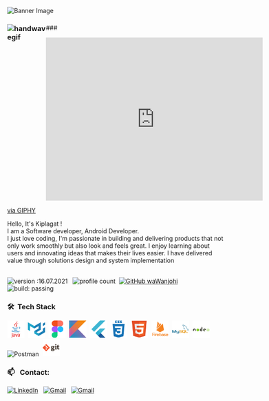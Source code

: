 ![Banner Image](Banner.png?raw=true "Banner Image")

### <img alt="handwavegif" src="https://media.giphy.com/media/dWesBcTLavkZuG35MI/giphy.gif" width='90' align="left"/>
###<div style="width:100%;height:0;padding-bottom:75%;position:relative;"><iframe src="https://giphy.com/embed/cnzou4ydGM7GJZ7VTz" width="100%" height="100%" style="position:absolute" frameBorder="0" class="giphy-embed" allowFullScreen></iframe></div><p><a href="https://giphy.com/gifs/Siemens--iot-analyze-mindsphere-cnzou4ydGM7GJZ7VTz">via GIPHY</a></p>
 
Hello, It's Kiplagat !
\
I am a Software developer, Android Developer. 
\
I just love coding, I'm passionate in building and delivering products that not only work smoothly but also look and feels great. I enjoy learning about users and innovating ideas that makes their lives easier. I have delivered value through solutions design and system implementation

\
![version :16.07.2021](https://img.shields.io/badge/version-16.07.2018-informational) &nbsp;
![profile count](https://komarev.com/ghpvc/?username=sklagat45&color=red)&nbsp;
[![GitHub waWanjohi](https://img.shields.io/github/followers/Sklagat45?label=follow&style=social)](https://github.com/sklagat45)&nbsp;
![build: passing](https://img.shields.io/badge/build-passing-success)


<!-- ### 👨🏻‍💻 &nbsp; I'm Android Developer -->


### 🛠 &nbsp;Tech Stack

<p>
<img src="https://github.com/devicons/devicon/blob/master/icons/java/java-original-wordmark.svg" title="Java" alt="Java" width="40" height="40"/>&nbsp;
<img src="https://github.com/devicons/devicon/blob/master/icons/materialui/materialui-original.svg" title="Material UI" alt="Material UI" width="40" height="40"/>&nbsp;
<img src="https://github.com/devicons/devicon/blob/master/icons/figma/figma-original.svg" title="Figma" alt="Figma" width="40" height="40"/>&nbsp;
<img src="https://github.com/devicons/devicon/blob/master/icons/kotlin/kotlin-original.svg" title="Kotlin" alt="Kotlin" width="40" height="40"/>&nbsp;
<img src="https://github.com/devicons/devicon/blob/master/icons/flutter/flutter-original.svg" title="Flutter" alt="Flutter" width="40" height="40"/>&nbsp;
<img src="https://github.com/devicons/devicon/blob/master/icons/css3/css3-plain-wordmark.svg"  title="CSS3" alt="CSS" width="40" height="40"/>&nbsp;
<img src="https://github.com/devicons/devicon/blob/master/icons/html5/html5-original.svg" title="HTML5" alt="HTML" width="40" height="40"/>&nbsp;
<img src="https://github.com/devicons/devicon/blob/master/icons/firebase/firebase-plain-wordmark.svg" title="Firebase" alt="Firebase" width="40" height="40"/>&nbsp;
<img src="https://github.com/devicons/devicon/blob/master/icons/mysql/mysql-original-wordmark.svg" title="MySQL"  alt="MySQL" width="40" height="40"/>&nbsp;
<img src="https://github.com/devicons/devicon/blob/master/icons/nodejs/nodejs-original-wordmark.svg" title="NodeJS" alt="NodeJS" width="40" height="40"/>&nbsp;
<img src="https://www.vectorlogo.zone/logos/getpostman/getpostman-icon.svg" title="Postman"  alt="Postman" width="40" height="40"/>&nbsp;
<img src="https://github.com/devicons/devicon/blob/master/icons/git/git-original-wordmark.svg" title="Git" **alt="Git" width="40" height="40"/>&nbsp;
</p>





### 📫 &nbsp; Contact:


<a href="https://www.linkedin.com/in/samuel-kiplagat-0350b717a/" target="_blank"><img alt="LinkedIn" src="https://img.shields.io/badge/linkedin%20-%230077B5.svg?&style=flat&logo=linkedin&logoColor=white"/></a> &nbsp;
<a href="mailto:srklagat@gmail.com"><img alt="Gmail" src="https://img.shields.io/badge/Gmail-D14836?style=flat&logo=gmail&logoColor=white" /></a> &nbsp;
<a href="mailto:sklagat46@gmail.com"><img alt="Gmail" src="https://img.shields.io/badge/Gmail-D14836?style=flat&logo=gmail&logoColor=white" /></a> &nbsp;



<!-- ![My GitHub stats](https://github-readme-stats.vercel.app/api?username=sklagat45&show_icons=true&theme=dark)&nbsp; -->
<!-- [![Top Langs](https://github-readme-stats.vercel.app/api/top-langs/?username=sklagat45&layout=compact)](https://github.com/sklagat45/github-readme-stats) -->
